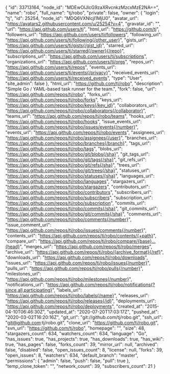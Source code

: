 {
  "id": 33713164,
  "node_id": "MDEwOlJlcG9zaXRvcnkzMzcxMzE2NA==",
  "name": "robo",
  "full_name": "tj/robo",
  "private": false,
  "owner": {
    "login": "tj",
    "id": 25254,
    "node_id": "MDQ6VXNlcjI1MjU0",
    "avatar_url": "https://avatars2.githubusercontent.com/u/25254?v=4",
    "gravatar_id": "",
    "url": "https://api.github.com/users/tj",
    "html_url": "https://github.com/tj",
    "followers_url": "https://api.github.com/users/tj/followers",
    "following_url": "https://api.github.com/users/tj/following{/other_user}",
    "gists_url": "https://api.github.com/users/tj/gists{/gist_id}",
    "starred_url": "https://api.github.com/users/tj/starred{/owner}{/repo}",
    "subscriptions_url": "https://api.github.com/users/tj/subscriptions",
    "organizations_url": "https://api.github.com/users/tj/orgs",
    "repos_url": "https://api.github.com/users/tj/repos",
    "events_url": "https://api.github.com/users/tj/events{/privacy}",
    "received_events_url": "https://api.github.com/users/tj/received_events",
    "type": "User",
    "site_admin": false
  },
  "html_url": "https://github.com/tj/robo",
  "description": "Simple Go / YAML-based task runner for the team.",
  "fork": false,
  "url": "https://api.github.com/repos/tj/robo",
  "forks_url": "https://api.github.com/repos/tj/robo/forks",
  "keys_url": "https://api.github.com/repos/tj/robo/keys{/key_id}",
  "collaborators_url": "https://api.github.com/repos/tj/robo/collaborators{/collaborator}",
  "teams_url": "https://api.github.com/repos/tj/robo/teams",
  "hooks_url": "https://api.github.com/repos/tj/robo/hooks",
  "issue_events_url": "https://api.github.com/repos/tj/robo/issues/events{/number}",
  "events_url": "https://api.github.com/repos/tj/robo/events",
  "assignees_url": "https://api.github.com/repos/tj/robo/assignees{/user}",
  "branches_url": "https://api.github.com/repos/tj/robo/branches{/branch}",
  "tags_url": "https://api.github.com/repos/tj/robo/tags",
  "blobs_url": "https://api.github.com/repos/tj/robo/git/blobs{/sha}",
  "git_tags_url": "https://api.github.com/repos/tj/robo/git/tags{/sha}",
  "git_refs_url": "https://api.github.com/repos/tj/robo/git/refs{/sha}",
  "trees_url": "https://api.github.com/repos/tj/robo/git/trees{/sha}",
  "statuses_url": "https://api.github.com/repos/tj/robo/statuses/{sha}",
  "languages_url": "https://api.github.com/repos/tj/robo/languages",
  "stargazers_url": "https://api.github.com/repos/tj/robo/stargazers",
  "contributors_url": "https://api.github.com/repos/tj/robo/contributors",
  "subscribers_url": "https://api.github.com/repos/tj/robo/subscribers",
  "subscription_url": "https://api.github.com/repos/tj/robo/subscription",
  "commits_url": "https://api.github.com/repos/tj/robo/commits{/sha}",
  "git_commits_url": "https://api.github.com/repos/tj/robo/git/commits{/sha}",
  "comments_url": "https://api.github.com/repos/tj/robo/comments{/number}",
  "issue_comment_url": "https://api.github.com/repos/tj/robo/issues/comments{/number}",
  "contents_url": "https://api.github.com/repos/tj/robo/contents/{+path}",
  "compare_url": "https://api.github.com/repos/tj/robo/compare/{base}...{head}",
  "merges_url": "https://api.github.com/repos/tj/robo/merges",
  "archive_url": "https://api.github.com/repos/tj/robo/{archive_format}{/ref}",
  "downloads_url": "https://api.github.com/repos/tj/robo/downloads",
  "issues_url": "https://api.github.com/repos/tj/robo/issues{/number}",
  "pulls_url": "https://api.github.com/repos/tj/robo/pulls{/number}",
  "milestones_url": "https://api.github.com/repos/tj/robo/milestones{/number}",
  "notifications_url": "https://api.github.com/repos/tj/robo/notifications{?since,all,participating}",
  "labels_url": "https://api.github.com/repos/tj/robo/labels{/name}",
  "releases_url": "https://api.github.com/repos/tj/robo/releases{/id}",
  "deployments_url": "https://api.github.com/repos/tj/robo/deployments",
  "created_at": "2015-04-10T06:46:30Z",
  "updated_at": "2020-07-20T17:03:17Z",
  "pushed_at": "2020-03-02T16:20:16Z",
  "git_url": "git://github.com/tj/robo.git",
  "ssh_url": "git@github.com:tj/robo.git",
  "clone_url": "https://github.com/tj/robo.git",
  "svn_url": "https://github.com/tj/robo",
  "homepage": "",
  "size": 48,
  "stargazers_count": 634,
  "watchers_count": 634,
  "language": "Go",
  "has_issues": true,
  "has_projects": true,
  "has_downloads": true,
  "has_wiki": true,
  "has_pages": false,
  "forks_count": 39,
  "mirror_url": null,
  "archived": false,
  "disabled": false,
  "open_issues_count": 8,
  "license": null,
  "forks": 39,
  "open_issues": 8,
  "watchers": 634,
  "default_branch": "master",
  "permissions": {
    "admin": false,
    "push": false,
    "pull": true
  },
  "temp_clone_token": "",
  "network_count": 39,
  "subscribers_count": 21
}
